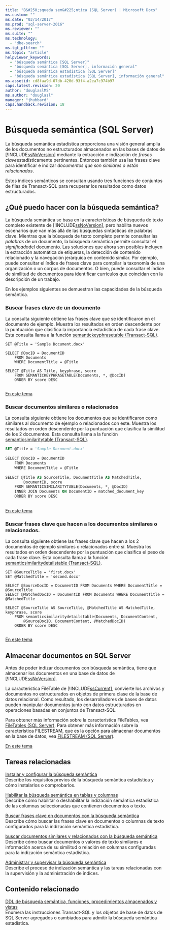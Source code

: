 ```yaml
---
title: "B&#250;squeda sem&#225;ntica (SQL Server) | Microsoft Docs"
ms.custom: ""
ms.date: "03/14/2017"
ms.prod: "sql-server-2016"
ms.reviewer: ""
ms.suite: ""
ms.technology: 
  - "dbe-search"
ms.tgt_pltfrm: ""
ms.topic: "article"
helpviewer_keywords: 
  - "búsqueda semántica [SQL Server]"
  - "búsqueda semántica [SQL Server], información general"
  - "búsqueda semántica estadística [SQL Server]"
  - "búsqueda semántica estadística [SQL Server], información general"
ms.assetid: cd8faa9d-07db-420d-93f4-a2ea7c974b97
caps.latest.revision: 20
author: "douglaslMS"
ms.author: "douglasl"
manager: "jhubbard"
caps.handback.revision: 18
---
```

# B&#250;squeda sem&#225;ntica (SQL Server)
  La búsqueda semántica estadística proporciona una visión general amplia de los documentos no estructurados almacenados en las bases de datos de [!INCLUDE[ssNoVersion](../../includes/ssnoversion-md.md)] mediante la extracción e indización de *frases clave*estadísticamente pertinentes. Entonces también usa las frases clave para identificar e indizar *documentos que son similares o están relacionados*.  
  
 Estos índices semánticos se consultan usando tres funciones de conjuntos de filas de Transact-SQL para recuperar los resultados como datos estructurados.  
  
##  <a name="whatcanido"></a> ¿Qué puedo hacer con la búsqueda semántica?  
 La búsqueda semántica se basa en la características de búsqueda de texto completo existente de [!INCLUDE[ssNoVersion](../../includes/ssnoversion-md.md)], pero habilita nuevos escenarios que van más allá de las búsquedas sintácticas de palabras clave. Mientras que la búsqueda de texto completo permite consultar las *palabras* de un documento, la búsqueda semántica permite consultar el *significado*del documento. Las soluciones que ahora son posibles incluyen la extracción automática de etiquetas, la detección de contenido relacionado y la navegación jerárquica en contenido similar. Por ejemplo, puede consultar el índice de frases clave para compilar la taxonomía de una organización o un corpus de documentos. O bien, puede consultar el índice de similitud de documentos para identificar currículos que coincidan con la descripción de un trabajo.  
  
 En los ejemplos siguientes se demuestran las capacidades de la búsqueda semántica.  
  
###  <a name="find1"></a> Buscar frases clave de un documento  
 La consulta siguiente obtiene las frases clave que se identificaron en el documento de ejemplo. Muestra los resultados en orden descendente por la puntuación que clasifica la importancia estadística de cada frase clave. Esta consulta llama a la función [semantickeyphrasetable &#40;Transact-SQL&#41;](../../relational-databases/system-functions/semantickeyphrasetable-transact-sql.md).  
  
```tsql  
SET @Title = 'Sample Document.docx'  
  
SELECT @DocID = DocumentID  
    FROM Documents  
    WHERE DocumentTitle = @Title  
  
SELECT @Title AS Title, keyphrase, score  
    FROM SEMANTICKEYPHRASETABLE(Documents, *, @DocID)  
    ORDER BY score DESC  
  
```  
  
 [En este tema](#TOP)  
  
###  <a name="find2"></a> Buscar documentos similares o relacionados  
 La consulta siguiente obtiene los documentos que se identificaron como similares al documento de ejemplo o relacionados con este. Muestra los resultados en orden descendente por la puntuación que clasifica la similitud de los 2 documentos. Esta consulta llama a la función [semanticsimilaritytable &#40;Transact-SQL&#41;](../../relational-databases/system-functions/semanticsimilaritytable-transact-sql.md).  
  
```vb  
SET @Title = 'Sample Document.docx'  
  
SELECT @DocID = DocumentID  
    FROM Documents  
    WHERE DocumentTitle = @Title  
  
SELECT @Title AS SourceTitle, DocumentTitle AS MatchedTitle,  
        DocumentID, score  
    FROM SEMANTICSIMILARITYTABLE(Documents, *, @DocID)  
    INNER JOIN Documents ON DocumentID = matched_document_key  
    ORDER BY score DESC  
  
```  
  
 [En este tema](#TOP)  
  
###  <a name="find3"></a> Buscar frases clave que hacen a los documentos similares o relacionados.  
 La consulta siguiente obtiene las frases clave que hacen a los 2 documentos de ejemplo similares o relacionados entre sí. Muestra los resultados en orden descendente por la puntuación que clasifica el peso de cada frase clave. Esta consulta llama a la función [semanticsimilaritydetailstable &#40;Transact-SQL&#41;](../../relational-databases/system-functions/semanticsimilaritydetailstable-transact-sql.md).  
  
```tsql  
SET @SourceTitle = 'first.docx'  
SET @MatchedTitle = 'second.docx'  
  
SELECT @SourceDocID = DocumentID FROM Documents WHERE DocumentTitle = @SourceTitle  
SELECT @MatchedDocID = DocumentID FROM Documents WHERE DocumentTitle = @MatchedTitle  
  
SELECT @SourceTitle AS SourceTitle, @MatchedTitle AS MatchedTitle, keyphrase, score  
    FROM semanticsimilaritydetailstable(Documents, DocumentContent,  
        @SourceDocID, DocumentContent, @MatchedDocID)  
    ORDER BY score DESC  
  
```  
  
 [En este tema](#TOP)  
  
##  <a name="store"></a> Almacenar documentos en SQL Server  
 Antes de poder indizar documentos con búsqueda semántica, tiene que almacenar los documentos en una base de datos de [!INCLUDE[ssNoVersion](../../includes/ssnoversion-md.md)].  
  
 La característica FileTable de [!INCLUDE[ssCurrent](../../includes/sscurrent-md.md)], convierte los archivos y documentos no estructurados en objetos de primera clase de la base de datos relacional. Como resultado, los desarrolladores de bases de datos pueden manipular documentos junto con datos estructurados en operaciones basadas en conjuntos de Transact-SQL.  
  
 Para obtener más información sobre la característica FileTables, vea [FileTables &#40;SQL Server&#41;](../../relational-databases/blob/filetables-sql-server.md). Para obtener más información sobre la característica FILESTREAM, que es la opción para almacenar documentos en la base de datos, vea [FILESTREAM &#40;SQL Server&#41;](../../relational-databases/blob/filestream-sql-server.md).  
  
 [En este tema](#TOP)  
  
##  <a name="reltasks"></a> Tareas relacionadas  
 [Instalar y configurar la búsqueda semántica](../../relational-databases/search/install-and-configure-semantic-search.md)  
 Describe los requisitos previos de la búsqueda semántica estadística y cómo instalarlos o comprobarlos.  
  
 [Habilitar la búsqueda semántica en tablas y columnas](../../relational-databases/search/enable-semantic-search-on-tables-and-columns.md)  
 Describe cómo habilitar o deshabilitar la indización semántica estadística de las columnas seleccionadas que contienen documentos o texto.  
  
 [Buscar frases clave en documentos con la búsqueda semántica](../../relational-databases/search/find-key-phrases-in-documents-with-semantic-search.md)  
 Describe cómo buscar las frases clave en documentos o columnas de texto configurados para la indización semántica estadística.  
  
 [buscar documentos similares y relacionados con la búsqueda semántica](../../relational-databases/search/find-similar-and-related-documents-with-semantic-search.md)  
 Describe cómo buscar documentos o valores de texto similares e información acerca de su similitud o relación en columnas configuradas para la indización semántica estadística.  
  
 [Administrar y supervisar la búsqueda semántica](../../relational-databases/search/manage-and-monitor-semantic-search.md)  
 Describe el proceso de indización semántica y las tareas relacionadas con la supervisión y la administración de índices.  
  
##  <a name="relcontent"></a> Contenido relacionado  
 [DDL de búsqueda semántica, funciones, procedimientos almacenados y vistas](../../relational-databases/search/semantic-search-ddl-functions-stored-procedures-and-views.md)  
 Enumera las instrucciones Transact-SQL y los objetos de base de datos de SQL Server agregados o cambiados para admitir la búsqueda semántica estadística.  
  
  